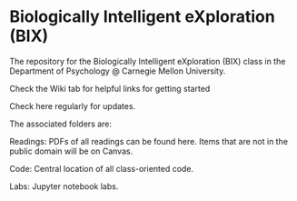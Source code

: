 # Biologically Intelligent eXploration (BIX)

The repository for the Biologically Intelligent eXploration (BIX) class in the Department of Psychology @ Carnegie Mellon University.

Check the Wiki tab for helpful links for getting started

Check here regularly for updates.

The associated folders are:

Readings: PDFs of all readings can be found here. Items that are not in the public domain will be on Canvas.

Code: Central location of all class-oriented code.

Labs: Jupyter notebook labs.